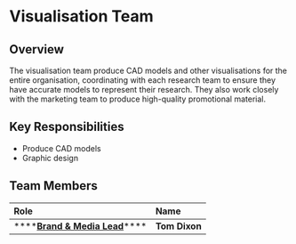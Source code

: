 # Visualisation Team

## Overview

The visualisation team produce CAD models and other visualisations for the entire organisation, coordinating with each research team to ensure they have accurate models to represent their research. They also work closely with the marketing team to produce high-quality promotional material.  

## Key Responsibilities

* Produce CAD models
* Graphic design

## Team Members

| Role | Name |
| :--- | :--- |
| \*\*\*\*[**Brand & Media Lead**](../business-and-marketing-team/brand-and-media-director.md)\*\*\*\* | **Tom Dixon** |



